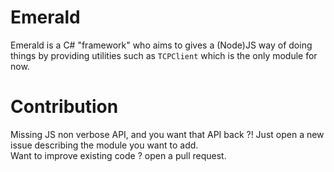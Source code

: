 # Emerald
Emerald is a C# "framework" who aims to gives a (Node)JS way of doing things by providing utilities such as `TCPClient` which is the only module for now.

# Contribution
Missing JS non verbose API, and you want that API back ?! Just open a new issue describing the module you want to add.  
Want to improve existing code ? open a pull request.
